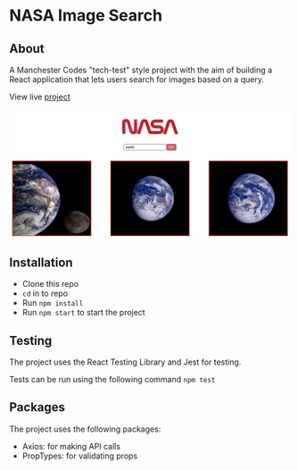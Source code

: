 # NASA Image Search

## About

A Manchester Codes "tech-test" style project with the aim of building a React application that lets users search for images based on a query.

View live [project](https://greenchul.github.io/NASA-image-search/)

![Desktop screenshot](./src/screenshots/desktop.png)

## Installation

- Clone this repo
- `cd` in to repo
- Run `npm install`
- Run `npm start` to start the project

## Testing

The project uses the React Testing Library and Jest for testing.

Tests can be run using the following command `npm test`

## Packages

The project uses the following packages:

- Axios: for making API calls
- PropTypes: for validating props
